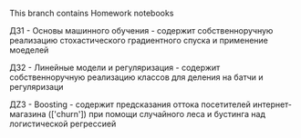 This branch contains Homework notebooks 

ДЗ1 - Основы машинного обучения - содержит собственноручную реализацию стохастического градиентного спуска и применение моеделей

ДЗ2 - Линейные модели и регуляризация - содержит собственноручную реализацию классов для деления на батчи и регуляризаци

ДZ3 - Boosting - содержит предсказания оттока посетителей интернет-магазина (['churn']) при помощи случайного леса и бустинга над логистической регрессией
